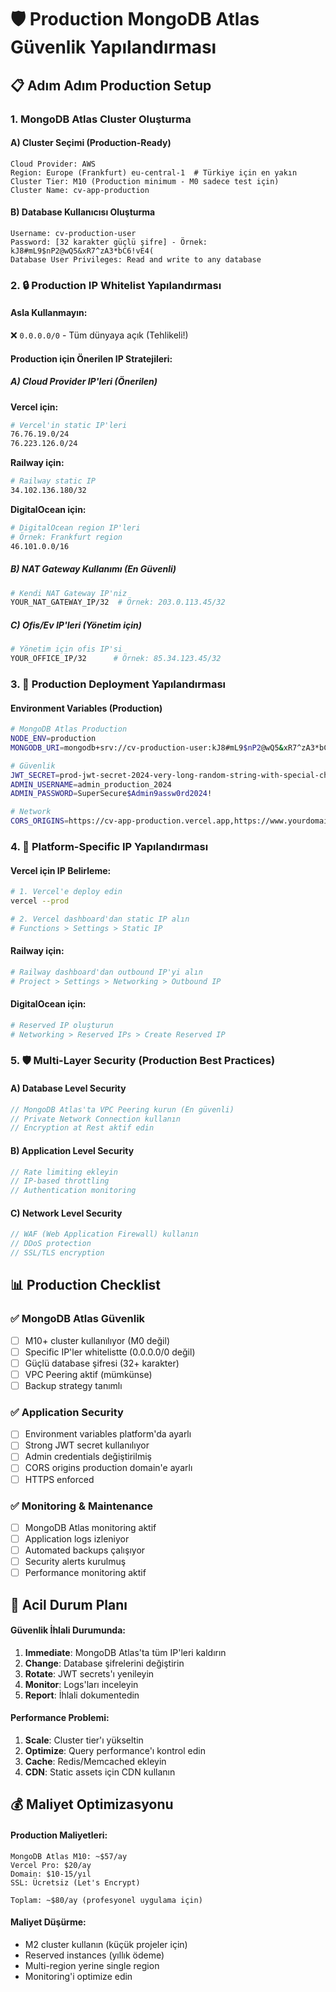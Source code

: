 # 🛡️ Production MongoDB Atlas Güvenlik Yapılandırması

## 📋 Adım Adım Production Setup

### 1. MongoDB Atlas Cluster Oluşturma

#### **A) Cluster Seçimi (Production-Ready)**
```
Cloud Provider: AWS
Region: Europe (Frankfurt) eu-central-1  # Türkiye için en yakın
Cluster Tier: M10 (Production minimum - M0 sadece test için)
Cluster Name: cv-app-production
```

#### **B) Database Kullanıcısı Oluşturma**
```
Username: cv-production-user
Password: [32 karakter güçlü şifre] - Örnek: kJ8#mL9$nP2@wQ5&xR7^zA3*bC6!vE4(
Database User Privileges: Read and write to any database
```

### 2. 🔒 Production IP Whitelist Yapılandırması

#### **Asla Kullanmayın:**
❌ `0.0.0.0/0` - Tüm dünyaya açık (Tehlikeli!)

#### **Production için Önerilen IP Stratejileri:**

##### **A) Cloud Provider IP'leri (Önerilen)**

**Vercel için:**
```bash
# Vercel'in static IP'leri
76.76.19.0/24
76.223.126.0/24
```

**Railway için:**
```bash
# Railway static IP
34.102.136.180/32
```

**DigitalOcean için:**
```bash
# DigitalOcean region IP'leri
# Örnek: Frankfurt region
46.101.0.0/16
```

##### **B) NAT Gateway Kullanımı (En Güvenli)**
```bash
# Kendi NAT Gateway IP'niz
YOUR_NAT_GATEWAY_IP/32  # Örnek: 203.0.113.45/32
```

##### **C) Ofis/Ev IP'leri (Yönetim için)**
```bash
# Yönetim için ofis IP'si
YOUR_OFFICE_IP/32      # Örnek: 85.34.123.45/32
```

### 3. 🚀 Production Deployment Yapılandırması

#### **Environment Variables (Production)**
```bash
# MongoDB Atlas Production
NODE_ENV=production
MONGODB_URI=mongodb+srv://cv-production-user:kJ8#mL9$nP2@wQ5&xR7^zA3*bC6!vE4(@cv-app-production.xyz123.mongodb.net/cv-app?retryWrites=true&w=majority

# Güvenlik
JWT_SECRET=prod-jwt-secret-2024-very-long-random-string-with-special-chars-!@#$%^&*()
ADMIN_USERNAME=admin_production_2024
ADMIN_PASSWORD=SuperSecure$Admin9assw0rd2024!

# Network
CORS_ORIGINS=https://cv-app-production.vercel.app,https://www.yourdomain.com
```

### 4. 🔧 Platform-Specific IP Yapılandırması

#### **Vercel için IP Belirleme:**
```bash
# 1. Vercel'e deploy edin
vercel --prod

# 2. Vercel dashboard'dan static IP alın
# Functions > Settings > Static IP
```

#### **Railway için:**
```bash
# Railway dashboard'dan outbound IP'yi alın
# Project > Settings > Networking > Outbound IP
```

#### **DigitalOcean için:**
```bash
# Reserved IP oluşturun
# Networking > Reserved IPs > Create Reserved IP
```

### 5. 🛡️ Multi-Layer Security (Production Best Practices)

#### **A) Database Level Security**
```javascript
// MongoDB Atlas'ta VPC Peering kurun (En güvenli)
// Private Network Connection kullanın
// Encryption at Rest aktif edin
```

#### **B) Application Level Security**
```javascript
// Rate limiting ekleyin
// IP-based throttling
// Authentication monitoring
```

#### **C) Network Level Security**
```javascript
// WAF (Web Application Firewall) kullanın
// DDoS protection
// SSL/TLS encryption
```

## 📊 Production Checklist

### ✅ MongoDB Atlas Güvenlik
- [ ] M10+ cluster kullanılıyor (M0 değil)
- [ ] Specific IP'ler whitelistte (0.0.0.0/0 değil)
- [ ] Güçlü database şifresi (32+ karakter)
- [ ] VPC Peering aktif (mümkünse)
- [ ] Backup strategy tanımlı

### ✅ Application Security
- [ ] Environment variables platform'da ayarlı
- [ ] Strong JWT secret kullanılıyor
- [ ] Admin credentials değiştirilmiş
- [ ] CORS origins production domain'e ayarlı
- [ ] HTTPS enforced

### ✅ Monitoring & Maintenance
- [ ] MongoDB Atlas monitoring aktif
- [ ] Application logs izleniyor
- [ ] Automated backups çalışıyor
- [ ] Security alerts kurulmuş
- [ ] Performance monitoring aktif

## 🚨 Acil Durum Planı

#### **Güvenlik İhlali Durumunda:**
1. **Immediate**: MongoDB Atlas'ta tüm IP'leri kaldırın
2. **Change**: Database şifrelerini değiştirin
3. **Rotate**: JWT secrets'ı yenileyin
4. **Monitor**: Logs'ları inceleyin
5. **Report**: İhlali dokumentedin

#### **Performance Problemi:**
1. **Scale**: Cluster tier'ı yükseltin
2. **Optimize**: Query performance'ı kontrol edin
3. **Cache**: Redis/Memcached ekleyin
4. **CDN**: Static assets için CDN kullanın

## 💰 Maliyet Optimizasyonu

#### **Production Maliyetleri:**
```
MongoDB Atlas M10: ~$57/ay
Vercel Pro: $20/ay
Domain: $10-15/yıl
SSL: Ücretsiz (Let's Encrypt)

Toplam: ~$80/ay (profesyonel uygulama için)
```

#### **Maliyet Düşürme:**
- M2 cluster kullanın (küçük projeler için)
- Reserved instances (yıllık ödeme)
- Multi-region yerine single region
- Monitoring'i optimize edin